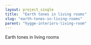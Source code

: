 ```yaml
---
layout: project_single
title:  "Earth tones in living rooms"
slug: "earth-tones-in-living-rooms"
parent: "hygge-interiors-living-room"
---
```

Earth tones in living rooms